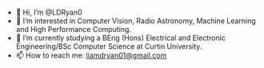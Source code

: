 - 👋 Hi, I’m @LDRyan0
- 👀 I’m interested in Computer Vision, Radio Astronomy, Machine Learning and High Performance Computing.
- 🌱 I’m currently studying a BEng (Hons) Electrical and Electronic Engineering/BSc Computer Science at Curtin University.
- 📫 How to reach me: liamdryan01@gmail.com
